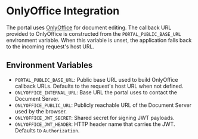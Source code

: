 # OnlyOffice Integration

The portal uses [OnlyOffice](https://www.onlyoffice.com/) for document editing. The callback URL provided to OnlyOffice is constructed from the `PORTAL_PUBLIC_BASE_URL` environment variable. When this variable is unset, the application falls back to the incoming request's host URL.

## Environment Variables

- `PORTAL_PUBLIC_BASE_URL`: Public base URL used to build OnlyOffice callback URLs. Defaults to the request's host URL when not defined.
- `ONLYOFFICE_INTERNAL_URL`: Base URL the portal uses to contact the Document Server.
- `ONLYOFFICE_PUBLIC_URL`: Publicly reachable URL of the Document Server used by the browser.
- `ONLYOFFICE_JWT_SECRET`: Shared secret for signing JWT payloads.
- `ONLYOFFICE_JWT_HEADER`: HTTP header name that carries the JWT. Defaults to `Authorization`.
